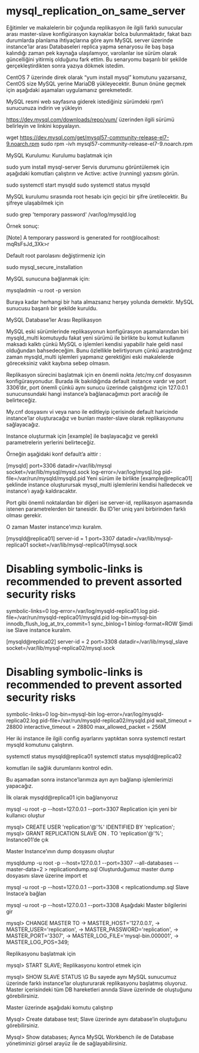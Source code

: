 # mysql_replication_on_same_server

Eğitimler ve makalelerin bir çoğunda replikasyon ile ilgili farklı sunucular arası master-slave konfigürasyon kaynaklar bolca bulunmaktadır, fakat bazı durumlarda planlama ihtiyaçlarına göre aynı MySQL server üzerinde instance’lar arası Databaseleri replica yapma senaryosu ile baş başa kalındığı zaman pek kaynağa ulaşılamıyor, varolanlar ise sürüm olarak güncelliğini yitirmiş olduğunu fark ettim. Bu senaryomu başarılı bir şekilde gerçekleştirdikten sonra yazıya dökmek istedim.

CentOS 7 üzerinde direk olarak “yum install mysql” komutunu yazarsanız, CentOS size MySQL yerine MariaDB yükleyecektir. Bunun önüne geçmek için aşağıdaki aşamaları uygulamanız gerekmetedir.

MySQL resmi web sayfasına giderek istediğiniz sürümdeki rpm’i sunucunuza indirin ve yükleyin

https://dev.mysql.com/downloads/repo/yum/ üzerinden ilgili sürümü belirleyin ve linkini kopyalayın.

wget https://dev.mysql.com/get/mysql57-community-release-el7-9.noarch.rpm
sudo rpm -ivh mysql57-community-release-el7-9.noarch.rpm


MySQL Kurulumu:
Kurulumu başlatmak için

sudo yum install mysql-server
Servis durumunu görüntülemek için aşağıdaki komutları çalıştırın ve Active: active (running) yazısını görün.

sudo systemctl start mysqld
sudo systemctl status mysqld


MySQL kurulumu sırasında root hesabı için geçici bir şifre üretilecektir. Bu şifreye ulaşabilmek için

sudo grep 'temporary password' /var/log/mysqld.log


Örnek sonuç:

[Note] A temporary password is generated for root@localhost: mqRsFsJd_3Xk>r



Default root parolasını değiştirmeniz için

sudo mysql_secure_installation


MySQL sunucuna bağlanmak için:

mysqladmin -u root -p version


Buraya kadar herhangi bir hata almazsanız herşey yolunda demektir. MySQL sunucusu başarılı bir şekilde kuruldu.



MySQL Database’ler Arası Replikasyon


MySQL eski sürümlerinde replikasyonun konfigürasyon aşamalarından biri mysqld_multi komutuydu fakat yeni sürümü ile birlikte bu komut kullanım maksadı kalktı çünkü MySQL o işlemleri kendisi yapabilir hale geldi nasıl olduğundan bahsedeceğim. Bunu özlellikle belirtiyorum çünkü araştırdığınız zaman mysqld_multi işlemleri yapmanız gerektiğini eski makalelerde göreceksiniz vakit kaybına sebep olmasın.



Replikasyon sürecini başlatmak için en önemli nokta /etc/my.cnf dosyasının konfigürasyonudur. Burada ilk bakıldığında default instance vardır ve port 3306’dır, port önemli çünkü aynı sunucu üzerinde çalıştığımız için 127.0.0.1 sunucunsundaki hangi instance’a bağlanacağımızı port aracılığı ile belirteceğiz.

My.cnf dosyasını vi veya nano ile editleyip içerisinde default haricinde instance’lar oluşturacağız ve bunları master-slave olarak replikasyonunu sağlayacağız.

Instance oluşturmak için [example] ile başlayacağız ve gerekli parametrelerin yerlerini belirteceğiz.

Örneğin aşağidaki konf default’a aittir :


[mysqld]
port=3306
datadir=/var/lib/mysql
socket=/var/lib/mysql/mysql.sock
log-error=/var/log/mysql.log
pid-file=/var/run/mysqld/mysqld.pid
Yeni sürüm ile birlikte [example@replica01] şeklinde instance oluşturursak mysql_multi işlemlerini kendisi halledecek ve instance’ı ayağı kaldıracaktır.

Port gibi önemli noktalardan bir diğeri ise server-id, replikasyon aşamasında istenen parametrelerden bir tanesidir. Bu ID’ler uniq yani birbirinden farklı olması gerekir.

O zaman Master instance’ımızı kuralım.

[mysqld@replica01]
server-id = 1
port=3307
datadir=/var/lib/mysql-replica01
socket=/var/lib/mysql-replica01/mysql.sock
# Disabling symbolic-links is recommended to prevent assorted security risks
symbolic-links=0
log-error=/var/log/mysqld-replica01.log
pid-file=/var/run/mysqld-replica01/mysqld.pid
log-bin=mysql-bin
innodb_flush_log_at_trx_commit=1
sync_binlog=1
binlog-format=ROW
Şimdi ise Slave instance kuralım.

[mysqld@replica02]
server-id = 2
port=3308
datadir=/var/lib/mysql_slave
socket=/var/lib/mysql-replica02/mysql.sock
# Disabling symbolic-links is recommended to prevent assorted security risks
symbolic-links=0
log-bin=mysql-bin
log-error=/var/log/mysqld-replica02.log
pid-file=/var/run/mysqld-replica02/mysqld.pid
wait_timeout = 28800
interactive_timeout = 28800
max_allowed_packet  = 256M


Her iki instance ile ilgili config ayarlarını yaptıktan sonra systemctl restart mysqld komutunu çalıştırın.

systemctl status mysqld@replica01
systemctl status mysqld@replica02

komutları ile sağlık durumlarını kontrol edin.

Bu aşamadan sonra instance’larımıza ayrı ayrı bağlanıp işlemlerimizi yapacağız.


İlk olarak mysqld@replica01 için bağlanıyoruz

mysql -u root -p --host=127.0.0.1 --port=3307
Replication için yeni bir kullanıcı oluştur

mysql> CREATE USER 'replication'@'%' IDENTIFIED BY 'replication';
mysql> GRANT REPLICATION SLAVE ON *.* TO 'replication'@'%';
Instance01’de çık

Master Instance’ının dump dosyasını oluştur

mysqldump -u root -p --host=127.0.0.1 --port=3307 --all-databases --master-data=2 > replicationdump.sql
Oluşturduğumuz master dump dosyasını slave üzerine import et

mysql -u root -p --host=127.0.0.1 --port=3308 < replicationdump.sql
Slave Instace’a bağlan

mysql -u root -p --host=127.0.0.1 --port=3308
Aşağıdaki Master bilgilerini gir

mysql> CHANGE MASTER TO
-> MASTER_HOST='127.0.0.1',
-> MASTER_USER='replication',
-> MASTER_PASSWORD='replication',
-> MASTER_PORT='3307',
-> MASTER_LOG_FILE='mysql-bin.000001',
-> MASTER_LOG_POS=349;


Replikasyonu başlatmak için

mysql> START SLAVE;
Replikasyonu kontrol etmek için

mysql> SHOW SLAVE STATUS \G
Bu sayede aynı MySQL sunucumuz üzerinde farklı instance’lar oluştururarak replikasyonu başlatmış oluyoruz. Master içerisindeki tüm DB hareketleri anında Slave üzerinde de oluştuğunu görebilirsiniz.

Master üzerinde aşağıdaki komutu çalıştırıp

Mysql> Create database test;
Slave üzerinde aynı database’in oluştuğunu görebilirsiniz.

Mysql> Show databases;
Ayrıca MySQL Workbench ile de Database yönetiminizi görsel arayüz ile de sağlayabilirsiniz.
